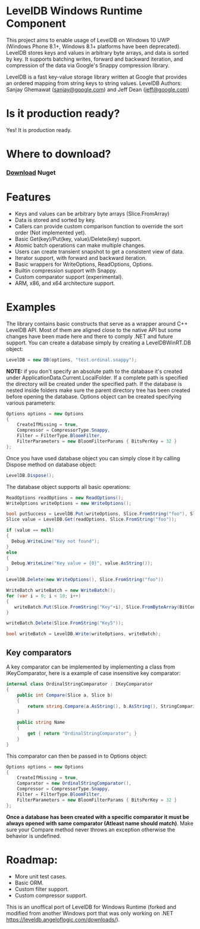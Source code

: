 # LevelDB Windows Runtime Component

 This project aims to enable usage of LevelDB on Windows 10 UWP (Windows Phone 8.1+, Windows 8.1+ platforms have been deprecated). LevelDB stores keys and values in arbitrary byte arrays, and data is sorted by key. It supports batching writes, forward and backward iteration, and compression of the data via Google's Snappy compression library.

LevelDB is a fast key-value storage library written at Google that provides an ordered mapping from string keys to string values.
LevelDB Authors: Sanjay Ghemawat (sanjay@google.com) and Jeff Dean (jeff@google.com)

# Is it production ready?

 Yes! It is production ready.

# Where to download?

### [Download](https://www.nuget.org/packages/LevelDB.UWP/1.0.8) Nuget

# Features
  * Keys and values can be arbitrary byte arrays (Slice.FromArray)
  * Data is stored and sorted by key.
  * Callers can provide custom comparison function to override the sort order (Not implemented yet).
  * Basic Get(key)/Put(key, value)/Delete(key) support.
  * Atomic batch operations can make multiple changes.
  * Users can create transient snapshot to get a consistent view of data.
  * Iterator support, with forward and backward iteration.
  * Basic wrappers for WriteOptions, ReadOptions, Options.
  * Builtin compression support with Snappy.
  * Custom comparator support (experimental).
  * ARM, x86, and x64 architecture support.

# Examples

The library contains basic constructs that serve as a wrapper around C++ LevelDB API. Most of them are aligned close to the native API but some changes have been made here and there to comply .NET and future support. You can create a database simply by creating a LevelDBWinRT.DB object:

```C#
LevelDB = new DB(options, "test.ordinal.snappy");
```

__NOTE:__ if you don't specify an absolute path to the database it's created under ApplicationData.Current.LocalFolder. If a complete path is specified the directory will be created under the specified path. If the database is nested inside folders make sure the parent directory tree has been created before opening the database.
Options object can be created specifying various parameters:

```C#
Options options = new Options
{
    CreateIfMissing = true,
    Compressor = CompressorType.Snappy,
    Filter = FilterType.BloomFilter,
    FilterParameters = new BloomFilterParams { BitsPerKey = 32 }
};
```

Once you have used database object you can simply close it by calling Dispose method on database object:

```C#
LevelDB.Dispose();
```

The database object supports all basic operations:

```C#
ReadOptions readOptions = new ReadOptions();
WriteOptions writeOptions = new WriteOptions();

bool putSuccess = LevelDB.Put(writeOptions, Slice.FromString("foo"), Slice.FromString("bar"));
Slice value = LevelDB.Get(readOptions, Slice.FromString("foo"));

if (value == null)
{
  Debug.WriteLine("Key not found");
}
else
{
  Debug.WriteLine("Key value = {0}", value.AsString());
}

LevelDB.Delete(new WriteOptions(), Slice.FromString("foo"))

WriteBatch writeBatch = new WriteBatch();
for (var i = 0; i < 10; i++)
{
   writeBatch.Put(Slice.FromString("Key"+i), Slice.FromByteArray(BitConverter.GetBytes(i)));
}

writeBatch.Delete(Slice.FromString("Key5"));

bool writeBatch = LevelDB.Write(writeOptions, writeBatch);
```

## Key comparators

A key comparator can be implemented by implementing a class from IKeyComparator, here is a example of case insensitive key comparator:

```C#
internal class OrdinalStringComparator : IKeyComparator
{
    public int Compare(Slice a, Slice b)
    {
        return string.Compare(a.AsString(), b.AsString(), StringComparison.OrdinalIgnoreCase);
    }

    public string Name
    {
        get { return "OrdinalStringComparator"; }
    }
}
```

This comparator can then be passed in to Options object:

```C#
Options options = new Options
{
    CreateIfMissing = true,
    Comparator = new OrdinalStringComparator(),
    Compressor = CompressorType.Snappy,
    Filter = FilterType.BloomFilter,
    FilterParameters = new BloomFilterParams { BitsPerKey = 32 }
};
```

__Once a database has been created with a specific comparator it must be always opened with same comparator (Atleast name should match)__. Make sure your Compare method never throws an exception otherwise the behavior is undefined.

# Roadmap:

  * More unit test cases.
  * Basic ORM.
  * Custom filter support.
  * Custom compressor support.

This is an unoffical port of LevelDB for Windows Runtime (forked and modified from another Windows port that was only working on .NET https://leveldb.angeloflogic.com/downloads/). 

